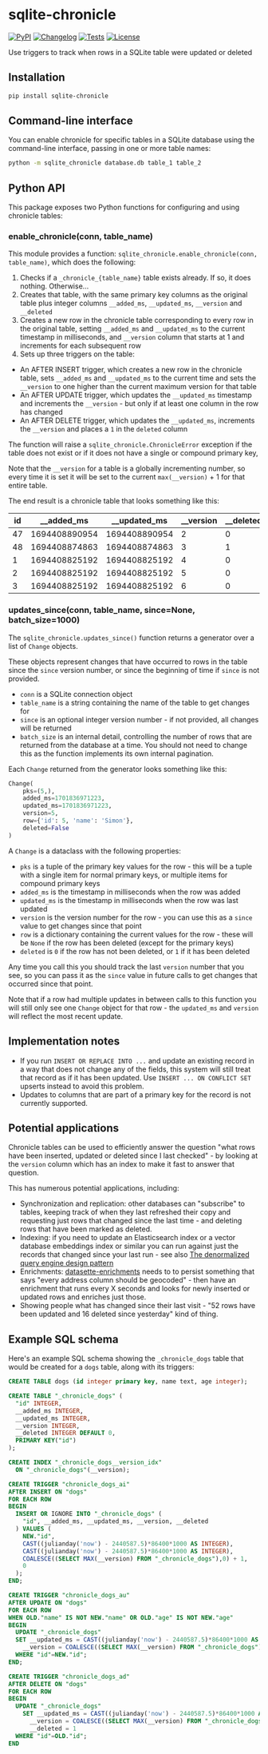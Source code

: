 # sqlite-chronicle

[![PyPI](https://img.shields.io/pypi/v/sqlite-chronicle.svg)](https://pypi.org/project/sqlite-chronicle/)
[![Changelog](https://img.shields.io/github/v/release/simonw/sqlite-chronicle?include_prereleases&label=changelog)](https://github.com/simonw/sqlite-chronicle/releases)
[![Tests](https://github.com/simonw/sqlite-chronicle/workflows/Test/badge.svg)](https://github.com/simonw/sqlite-chronicle/actions?query=workflow%3ATest)
[![License](https://img.shields.io/badge/license-Apache%202.0-blue.svg)](https://github.com/simonw/sqlite-chronicle/blob/main/LICENSE)

Use triggers to track when rows in a SQLite table were updated or deleted

## Installation

```bash
pip install sqlite-chronicle
```

## Command-line interface

You can enable chronicle for specific tables in a SQLite database using the command-line interface, passing in one or more table names:

```bash
python -m sqlite_chronicle database.db table_1 table_2
```

## Python API

This package exposes two Python functions for configuring and using chronicle tables:

### enable_chronicle(conn, table_name)

This module provides a function: `sqlite_chronicle.enable_chronicle(conn, table_name)`, which does the following:

1. Checks if a `_chronicle_{table_name}` table exists already. If so, it does nothing. Otherwise...
2. Creates that table, with the same primary key columns as the original table plus integer columns `__added_ms`, `__updated_ms`, `__version` and `__deleted`
3. Creates a new row in the chronicle table corresponding to every row in the original table, setting `__added_ms` and `__updated_ms` to the current timestamp in milliseconds, and `__version` column that starts at 1 and increments for each subsequent row
4. Sets up three triggers on the table:

  - An AFTER INSERT trigger, which creates a new row in the chronicle table, sets `__added_ms` and `__updated_ms` to the current time and sets the `__version` to one higher than the current maximum version for that table
  - An AFTER UPDATE trigger, which updates the `__updated_ms` timestamp and increments the `__version` - but only if at least one column in the row has changed
  - An AFTER DELETE trigger, which updates the `__updated_ms`, increments the `__version` and places a `1` in the `deleted` column

The function will raise a `sqlite_chronicle.ChronicleError` exception if the table does not exist or if it does not have a single or compound primary key, 

Note that the `__version` for a table is a globally incrementing number, so every time it is set it will be set to the current `max(__version)` + 1 for that entire table.

The end result is a chronicle table that looks something like this:

|  id |    __added_ms  | __updated_ms | __version | __deleted |
|-----|---------------|---------|--------|---------|
|  47 | 1694408890954 | 1694408890954 | 2 |      0 |
|  48 | 1694408874863 | 1694408874863 | 3 |      1 |
|   1 | 1694408825192 | 1694408825192 | 4 |      0 |
|   2 | 1694408825192 | 1694408825192 | 5 |      0 |
|   3 | 1694408825192 | 1694408825192 | 6 |      0 |

### updates_since(conn, table_name, since=None, batch_size=1000)

The `sqlite_chronicle.updates_since()` function returns a generator over a list of `Change` objects.

These objects represent changes that have occurred to rows in the table since the `since` version number, or since the beginning of time if `since` is not provided.

- `conn` is a SQLite connection object
- `table_name` is a string containing the name of the table to get changes for
- `since` is an optional integer version number - if not provided, all changes will be returned
- `batch_size` is an internal detail, controlling the number of rows that are returned from the database at a time. You should not need to change this as the function implements its own internal pagination.

Each `Change` returned from the generator looks something like this:

```python
Change(
    pks=(5,),
    added_ms=1701836971223,
    updated_ms=1701836971223,
    version=5,
    row={'id': 5, 'name': 'Simon'},
    deleted=False
)
```
A `Change` is a dataclass with the following properties:

- `pks` is a tuple of the primary key values for the row - this will be a tuple with a single item for normal primary keys, or multiple items for compound primary keys
- `added_ms` is the timestamp in milliseconds when the row was added
- `updated_ms` is the timestamp in milliseconds when the row was last updated
- `version` is the version number for the row - you can use this as a `since` value to get changes since that point
- `row` is a dictionary containing the current values for the row - these will be `None` if the row has been deleted (except for the primary keys)
- `deleted` is `0` if the row has not been deleted, or `1` if it has been deleted

Any time you call this you should track the last `version` number that you see, so you can pass it as the `since` value in future calls to get changes that occurred since that point.

Note that if a row had multiple updates in between calls to this function you will still only see one `Change` object for that row - the `updated_ms` and `version` will reflect the most recent update.

## Implementation notes

- If you run `INSERT OR REPLACE INTO ...` and update an existing record in a way that does not change any of the fields, this system will still treat that record as if it has been updated. Use `INSERT ... ON CONFLICT SET` upserts instead to avoid this problem.
- Updates to columns that are part of a primary key for the record is not currently supported.

## Potential applications

Chronicle tables can be used to efficiently answer the question "what rows have been inserted, updated or deleted since I last checked" - by looking at the `version` column which has an index to make it fast to answer that question.

This has numerous potential applications, including:

- Synchronization and replication: other databases can "subscribe" to tables, keeping track of when they last refreshed their copy and requesting just rows that changed since the last time - and deleting rows that have been marked as deleted.
- Indexing: if you need to update an Elasticsearch index or a vector database embeddings index or similar you can run against just the records that changed since your last run - see also [The denormalized query engine design pattern](https://2017.djangocon.us/talks/the-denormalized-query-engine-design-pattern/)
- Enrichments: [datasette-enrichments](https://github.com/datasette/datasette-enrichments) needs to to persist something that says "every address column should be geocoded" - then have an enrichment that runs every X seconds and looks for newly inserted or updated rows and enriches just those.
- Showing people what has changed since their last visit - "52 rows have been updated and 16 deleted since yesterday" kind of thing.

## Example SQL schema

Here's an example SQL schema showing the `_chronicle_dogs` table that would be created for a `dogs` table, along with its triggers:


<!-- [[[cog
import cog
import sqlite3
import sqlite_chronicle
db = sqlite3.connect(":memory:")
db.execute('create table dogs (id integer primary key, name text, age integer)')
sqlite_chronicle.enable_chronicle(db, 'dogs')
cog.out('```sql\n')
cog.outl(';\n\n'.join(r[0] for r in db.execute('select sql from sqlite_master').fetchall()))
cog.out('\n```')
]]] -->
```sql
CREATE TABLE dogs (id integer primary key, name text, age integer);

CREATE TABLE "_chronicle_dogs" (
  "id" INTEGER,
  __added_ms INTEGER,
  __updated_ms INTEGER,
  __version INTEGER,
  __deleted INTEGER DEFAULT 0,
  PRIMARY KEY("id")
);

CREATE INDEX "_chronicle_dogs__version_idx"
  ON "_chronicle_dogs"(__version);

CREATE TRIGGER "chronicle_dogs_ai"
AFTER INSERT ON "dogs"
FOR EACH ROW
BEGIN
  INSERT OR IGNORE INTO "_chronicle_dogs" (
    "id", __added_ms, __updated_ms, __version, __deleted
  ) VALUES (
    NEW."id",
    CAST((julianday('now') - 2440587.5)*86400*1000 AS INTEGER),
    CAST((julianday('now') - 2440587.5)*86400*1000 AS INTEGER),
    COALESCE((SELECT MAX(__version) FROM "_chronicle_dogs"),0) + 1,
    0
  );
END;

CREATE TRIGGER "chronicle_dogs_au"
AFTER UPDATE ON "dogs"
FOR EACH ROW
WHEN OLD."name" IS NOT NEW."name" OR OLD."age" IS NOT NEW."age"
BEGIN
  UPDATE "_chronicle_dogs"
  SET __updated_ms = CAST((julianday('now') - 2440587.5)*86400*1000 AS INTEGER),
    __version = COALESCE((SELECT MAX(__version) FROM "_chronicle_dogs"),0) + 1
  WHERE "id"=NEW."id";
END;

CREATE TRIGGER "chronicle_dogs_ad"
AFTER DELETE ON "dogs"
FOR EACH ROW
BEGIN
  UPDATE "_chronicle_dogs"
    SET __updated_ms = CAST((julianday('now') - 2440587.5)*86400*1000 AS INTEGER),
      __version = COALESCE((SELECT MAX(__version) FROM "_chronicle_dogs"),0) + 1,
      __deleted = 1
  WHERE "id"=OLD."id";
END

```
<!-- [[[end]]] -->
